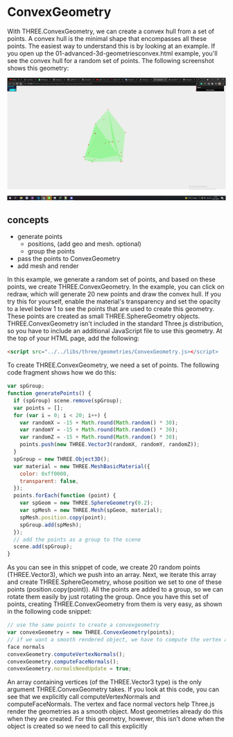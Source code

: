 # ConvexGeometry

With THREE.ConvexGeometry, we can create a convex hull from a set of points. A convex hull is the minimal shape that encompasses all these points. The easiest way to understand this is by looking at an example. If you open up the 01-advanced-3d-geometriesconvex.html example, you'll see the convex hull for a random set of points. The following screenshot shows this geometry:

<a href="../learning-threejs-master/chapter-06/01-advanced-3d-geometries-convex.html">
  <img src="../img/5.1.png">
</a>

## concepts

- generate points
  - positions, (add geo and mesh. optional)
  - group the points
- pass the points to ConvexGeometry
- add mesh and render

In this example, we generate a random set of points, and based on these points, we create THREE.ConvexGeometry. In the example, you can click on redraw, which will generate 20 new points and draw the convex hull. If you try this for yourself, enable the material's transparency and set the opacity to a level below 1 to see the points that are used to create this geometry. These points are created as small THREE.SphereGeometry objects. THREE.ConvexGeometry isn't included in the standard Three.js distribution, so you have to include an additional JavaScript file to use this geometry. At the top of your HTML page, add the following:

```html
<script src="../../libs/three/geometries/ConvexGeometry.js></script>
```

To create THREE.ConvexGeometry, we need a set of points. The following code fragment shows how we do this:

```js
var spGroup;
function generatePoints() {
  if (spGroup) scene.remove(spGroup);
  var points = [];
  for (var i = 0; i < 20; i++) {
    var randomX = -15 + Math.round(Math.random() * 30);
    var randomY = -15 + Math.round(Math.random() * 30);
    var randomZ = -15 + Math.round(Math.random() * 30);
    points.push(new THREE.Vector3(randomX, randomY, randomZ));
  }
  spGroup = new THREE.Object3D();
  var material = new THREE.MeshBasicMaterial({
    color: 0xff0000,
    transparent: false,
  });
  points.forEach(function (point) {
    var spGeom = new THREE.SphereGeometry(0.2);
    var spMesh = new THREE.Mesh(spGeom, material);
    spMesh.position.copy(point);
    spGroup.add(spMesh);
  });
  // add the points as a group to the scene
  scene.add(spGroup);
}
```

As you can see in this snippet of code, we create 20 random points (THREE.Vector3), which we push into an array. Next, we iterate this array and create THREE.SphereGeometry, whose position we set to one of these points (position.copy(point)). All the points are added to a group, so we can rotate them easily by just rotating the group. Once you have this set of points, creating THREE.ConvexGeometry from them is very easy, as shown in the following code snippet:

```js
// use the same points to create a convexgeometry
var convexGeometry = new THREE.ConvexGeometry(points);
// if we want a smooth rendered object, we have to compute the vertex and
face normals
convexGeometry.computeVertexNormals();
convexGeometry.computeFaceNormals();
convexGeometry.normalsNeedUpdate = true;
```

An array containing vertices (of the THREE.Vector3 type) is the only argument THREE.ConvexGeometry takes. If you look at this code, you can see that we explicitly call computeVertexNormals and computeFaceNormals. The vertex and face normal vectors help Three.js render the geometries as a smooth object. Most geometries already do this when they are created. For this geometry, however, this isn't done when the object is created so we need to call this explicitly
